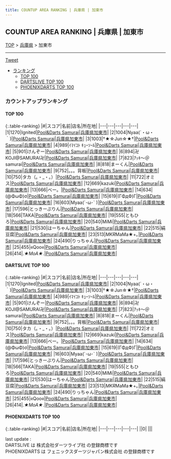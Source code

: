 ```yaml
---
title: COUNTUP AREA RANKING | 兵庫県 | 加東市
---
```

## COUNTUP AREA RANKING | 兵庫県 | 加東市

[TOP](/darts/rank/) > [兵庫県](/darts/rank/兵庫県/) > 加東市

___

<a href="https://twitter.com/share?ref_src=twsrc%5Etfw" data-text="COUNTUP AREA RANKING | 兵庫県加東市" class="twitter-share-button" data-hashtags="DARTSLIVE,PHOENIXDARTS,darts,ダーツ" data-show-count="false">Tweet</a>

* [ランキング](#カウントアップランキング)
    * [TOP 100](#top-100)
    * [DARTSLIVE TOP 100](#dartslive-top-100)
    * [PHOENIXDARTS TOP 100](#phoenixdarts-top-100)

### カウントアップランキング

#### TOP 100



{:.table-ranking}
|#|スコア|名前|店名|所在地|
|---|---|---|---|---|
|1|1270|<span class="rank-name-dl">Ignited</span>|<a href="https://search.dartslive.com/jp/shop/2f7ab89db9ec97b00d9b047a20a7ba1e">Pool&Darts Samurai</a>|<a href="/darts/rank/兵庫県/加東市">兵庫県加東市</a>|
|2|1004|<span class="rank-name-dl">Nyaa(´・ω・｀)</span>|<a href="https://search.dartslive.com/jp/shop/2f7ab89db9ec97b00d9b047a20a7ba1e">Pool&Darts Samurai</a>|<a href="/darts/rank/兵庫県/加東市">兵庫県加東市</a>|
|3|1003|<span class="rank-name-dl">†★☆Jun☆★†</span>|<a href="https://search.dartslive.com/jp/shop/2f7ab89db9ec97b00d9b047a20a7ba1e">Pool&Darts Samurai</a>|<a href="/darts/rank/兵庫県/加東市">兵庫県加東市</a>|
|4|989|<span class="rank-name-dl">ｲﾏｲｺﾄ ｷｭｰｿｰﾙ</span>|<a href="https://search.dartslive.com/jp/shop/2f7ab89db9ec97b00d9b047a20a7ba1e">Pool&Darts Samurai</a>|<a href="/darts/rank/兵庫県/加東市">兵庫県加東市</a>|
|5|901|<span class="rank-name-dl">けんぞー</span>|<a href="https://search.dartslive.com/jp/shop/2f7ab89db9ec97b00d9b047a20a7ba1e">Pool&Darts Samurai</a>|<a href="/darts/rank/兵庫県/加東市">兵庫県加東市</a>|
|6|894|<span class="rank-name-dl">卍KOJI@SAMURAI卍</span>|<a href="https://search.dartslive.com/jp/shop/2f7ab89db9ec97b00d9b047a20a7ba1e">Pool&Darts Samurai</a>|<a href="/darts/rank/兵庫県/加東市">兵庫県加東市</a>|
|7|823|<span class="rank-name-dl">ｱｯｷ～＠samurai</span>|<a href="https://search.dartslive.com/jp/shop/2f7ab89db9ec97b00d9b047a20a7ba1e">Pool&Darts Samurai</a>|<a href="/darts/rank/兵庫県/加東市">兵庫県加東市</a>|
|8|818|<span class="rank-name-dl">まーくん</span>|<a href="https://search.dartslive.com/jp/shop/2f7ab89db9ec97b00d9b047a20a7ba1e">Pool&Darts Samurai</a>|<a href="/darts/rank/兵庫県/加東市">兵庫県加東市</a>|
|9|752|<span class="rank-name-dl">。。。背板</span>|<a href="https://search.dartslive.com/jp/shop/2f7ab89db9ec97b00d9b047a20a7ba1e">Pool&Darts Samurai</a>|<a href="/darts/rank/兵庫県/加東市">兵庫県加東市</a>|
|10|750|<span class="rank-name-dl">タカ（｡・_・｡）</span>|<a href="https://search.dartslive.com/jp/shop/2f7ab89db9ec97b00d9b047a20a7ba1e">Pool&Darts Samurai</a>|<a href="/darts/rank/兵庫県/加東市">兵庫県加東市</a>|
|11|722|<span class="rank-name-dl">オミス</span>|<a href="https://search.dartslive.com/jp/shop/2f7ab89db9ec97b00d9b047a20a7ba1e">Pool&Darts Samurai</a>|<a href="/darts/rank/兵庫県/加東市">兵庫県加東市</a>|
|12|669|<span class="rank-name-dl">kazuki</span>|<a href="https://search.dartslive.com/jp/shop/2f7ab89db9ec97b00d9b047a20a7ba1e">Pool&Darts Samurai</a>|<a href="/darts/rank/兵庫県/加東市">兵庫県加東市</a>|
|13|666|<span class="rank-name-dl">べー。</span>|<a href="https://search.dartslive.com/jp/shop/2f7ab89db9ec97b00d9b047a20a7ba1e">Pool&Darts Samurai</a>|<a href="/darts/rank/兵庫県/加東市">兵庫県加東市</a>|
|14|634|<span class="rank-name-dl">(@ΦωΦ)σ</span>|<a href="https://search.dartslive.com/jp/shop/2f7ab89db9ec97b00d9b047a20a7ba1e">Pool&Darts Samurai</a>|<a href="/darts/rank/兵庫県/加東市">兵庫県加東市</a>|
|15|619|<span class="rank-name-dl">(ΓΦдФ)Г</span>|<a href="https://search.dartslive.com/jp/shop/2f7ab89db9ec97b00d9b047a20a7ba1e">Pool&Darts Samurai</a>|<a href="/darts/rank/兵庫県/加東市">兵庫県加東市</a>|
|16|603|<span class="rank-name-dl">Myaa(´･ω･` )</span>|<a href="https://search.dartslive.com/jp/shop/2f7ab89db9ec97b00d9b047a20a7ba1e">Pool&Darts Samurai</a>|<a href="/darts/rank/兵庫県/加東市">兵庫県加東市</a>|
|17|596|<span class="rank-name-dl">とっきーぷりん</span>|<a href="https://search.dartslive.com/jp/shop/2f7ab89db9ec97b00d9b047a20a7ba1e">Pool&Darts Samurai</a>|<a href="/darts/rank/兵庫県/加東市">兵庫県加東市</a>|
|18|566|<span class="rank-name-dl">TAKA</span>|<a href="https://search.dartslive.com/jp/shop/2f7ab89db9ec97b00d9b047a20a7ba1e">Pool&Darts Samurai</a>|<a href="/darts/rank/兵庫県/加東市">兵庫県加東市</a>|
|19|555|<span class="rank-name-dl">ともひろ</span>|<a href="https://search.dartslive.com/jp/shop/2f7ab89db9ec97b00d9b047a20a7ba1e">Pool&Darts Samurai</a>|<a href="/darts/rank/兵庫県/加東市">兵庫県加東市</a>|
|20|540|<span class="rank-name-dl">MiMi</span>|<a href="https://search.dartslive.com/jp/shop/2f7ab89db9ec97b00d9b047a20a7ba1e">Pool&Darts Samurai</a>|<a href="/darts/rank/兵庫県/加東市">兵庫県加東市</a>|
|21|530|<span class="rank-name-dl">はーちゃん</span>|<a href="https://search.dartslive.com/jp/shop/2f7ab89db9ec97b00d9b047a20a7ba1e">Pool&Darts Samurai</a>|<a href="/darts/rank/兵庫県/加東市">兵庫県加東市</a>|
|22|515|<span class="rank-name-dl">絹豆腐</span>|<a href="https://search.dartslive.com/jp/shop/2f7ab89db9ec97b00d9b047a20a7ba1e">Pool&Darts Samurai</a>|<a href="/darts/rank/兵庫県/加東市">兵庫県加東市</a>|
|23|513|<span class="rank-name-dl">*MKR*MaMa★+｡</span>|<a href="https://search.dartslive.com/jp/shop/2f7ab89db9ec97b00d9b047a20a7ba1e">Pool&Darts Samurai</a>|<a href="/darts/rank/兵庫県/加東市">兵庫県加東市</a>|
|24|490|<span class="rank-name-dl">りっちゃん</span>|<a href="https://search.dartslive.com/jp/shop/2f7ab89db9ec97b00d9b047a20a7ba1e">Pool&Darts Samurai</a>|<a href="/darts/rank/兵庫県/加東市">兵庫県加東市</a>|
|25|455|<span class="rank-name-dl">ฅQooฅ</span>|<a href="https://search.dartslive.com/jp/shop/2f7ab89db9ec97b00d9b047a20a7ba1e">Pool&Darts Samurai</a>|<a href="/darts/rank/兵庫県/加東市">兵庫県加東市</a>|
|26|414|<span class="rank-name-dl">.*★MoA★*.</span>|<a href="https://search.dartslive.com/jp/shop/2f7ab89db9ec97b00d9b047a20a7ba1e">Pool&Darts Samurai</a>|<a href="/darts/rank/兵庫県/加東市">兵庫県加東市</a>|


#### DARTSLIVE TOP 100



{:.table-ranking}
|#|スコア|名前|店名|所在地|
|---|---|---|---|---|
|1|1270|<span class="rank-name-dl">Ignited</span>|<a href="https://search.dartslive.com/jp/shop/2f7ab89db9ec97b00d9b047a20a7ba1e">Pool&Darts Samurai</a>|<a href="/darts/rank/兵庫県/加東市">兵庫県加東市</a>|
|2|1004|<span class="rank-name-dl">Nyaa(´・ω・｀)</span>|<a href="https://search.dartslive.com/jp/shop/2f7ab89db9ec97b00d9b047a20a7ba1e">Pool&Darts Samurai</a>|<a href="/darts/rank/兵庫県/加東市">兵庫県加東市</a>|
|3|1003|<span class="rank-name-dl">†★☆Jun☆★†</span>|<a href="https://search.dartslive.com/jp/shop/2f7ab89db9ec97b00d9b047a20a7ba1e">Pool&Darts Samurai</a>|<a href="/darts/rank/兵庫県/加東市">兵庫県加東市</a>|
|4|989|<span class="rank-name-dl">ｲﾏｲｺﾄ ｷｭｰｿｰﾙ</span>|<a href="https://search.dartslive.com/jp/shop/2f7ab89db9ec97b00d9b047a20a7ba1e">Pool&Darts Samurai</a>|<a href="/darts/rank/兵庫県/加東市">兵庫県加東市</a>|
|5|901|<span class="rank-name-dl">けんぞー</span>|<a href="https://search.dartslive.com/jp/shop/2f7ab89db9ec97b00d9b047a20a7ba1e">Pool&Darts Samurai</a>|<a href="/darts/rank/兵庫県/加東市">兵庫県加東市</a>|
|6|894|<span class="rank-name-dl">卍KOJI@SAMURAI卍</span>|<a href="https://search.dartslive.com/jp/shop/2f7ab89db9ec97b00d9b047a20a7ba1e">Pool&Darts Samurai</a>|<a href="/darts/rank/兵庫県/加東市">兵庫県加東市</a>|
|7|823|<span class="rank-name-dl">ｱｯｷ～＠samurai</span>|<a href="https://search.dartslive.com/jp/shop/2f7ab89db9ec97b00d9b047a20a7ba1e">Pool&Darts Samurai</a>|<a href="/darts/rank/兵庫県/加東市">兵庫県加東市</a>|
|8|818|<span class="rank-name-dl">まーくん</span>|<a href="https://search.dartslive.com/jp/shop/2f7ab89db9ec97b00d9b047a20a7ba1e">Pool&Darts Samurai</a>|<a href="/darts/rank/兵庫県/加東市">兵庫県加東市</a>|
|9|752|<span class="rank-name-dl">。。。背板</span>|<a href="https://search.dartslive.com/jp/shop/2f7ab89db9ec97b00d9b047a20a7ba1e">Pool&Darts Samurai</a>|<a href="/darts/rank/兵庫県/加東市">兵庫県加東市</a>|
|10|750|<span class="rank-name-dl">タカ（｡・_・｡）</span>|<a href="https://search.dartslive.com/jp/shop/2f7ab89db9ec97b00d9b047a20a7ba1e">Pool&Darts Samurai</a>|<a href="/darts/rank/兵庫県/加東市">兵庫県加東市</a>|
|11|722|<span class="rank-name-dl">オミス</span>|<a href="https://search.dartslive.com/jp/shop/2f7ab89db9ec97b00d9b047a20a7ba1e">Pool&Darts Samurai</a>|<a href="/darts/rank/兵庫県/加東市">兵庫県加東市</a>|
|12|669|<span class="rank-name-dl">kazuki</span>|<a href="https://search.dartslive.com/jp/shop/2f7ab89db9ec97b00d9b047a20a7ba1e">Pool&Darts Samurai</a>|<a href="/darts/rank/兵庫県/加東市">兵庫県加東市</a>|
|13|666|<span class="rank-name-dl">べー。</span>|<a href="https://search.dartslive.com/jp/shop/2f7ab89db9ec97b00d9b047a20a7ba1e">Pool&Darts Samurai</a>|<a href="/darts/rank/兵庫県/加東市">兵庫県加東市</a>|
|14|634|<span class="rank-name-dl">(@ΦωΦ)σ</span>|<a href="https://search.dartslive.com/jp/shop/2f7ab89db9ec97b00d9b047a20a7ba1e">Pool&Darts Samurai</a>|<a href="/darts/rank/兵庫県/加東市">兵庫県加東市</a>|
|15|619|<span class="rank-name-dl">(ΓΦдФ)Г</span>|<a href="https://search.dartslive.com/jp/shop/2f7ab89db9ec97b00d9b047a20a7ba1e">Pool&Darts Samurai</a>|<a href="/darts/rank/兵庫県/加東市">兵庫県加東市</a>|
|16|603|<span class="rank-name-dl">Myaa(´･ω･` )</span>|<a href="https://search.dartslive.com/jp/shop/2f7ab89db9ec97b00d9b047a20a7ba1e">Pool&Darts Samurai</a>|<a href="/darts/rank/兵庫県/加東市">兵庫県加東市</a>|
|17|596|<span class="rank-name-dl">とっきーぷりん</span>|<a href="https://search.dartslive.com/jp/shop/2f7ab89db9ec97b00d9b047a20a7ba1e">Pool&Darts Samurai</a>|<a href="/darts/rank/兵庫県/加東市">兵庫県加東市</a>|
|18|566|<span class="rank-name-dl">TAKA</span>|<a href="https://search.dartslive.com/jp/shop/2f7ab89db9ec97b00d9b047a20a7ba1e">Pool&Darts Samurai</a>|<a href="/darts/rank/兵庫県/加東市">兵庫県加東市</a>|
|19|555|<span class="rank-name-dl">ともひろ</span>|<a href="https://search.dartslive.com/jp/shop/2f7ab89db9ec97b00d9b047a20a7ba1e">Pool&Darts Samurai</a>|<a href="/darts/rank/兵庫県/加東市">兵庫県加東市</a>|
|20|540|<span class="rank-name-dl">MiMi</span>|<a href="https://search.dartslive.com/jp/shop/2f7ab89db9ec97b00d9b047a20a7ba1e">Pool&Darts Samurai</a>|<a href="/darts/rank/兵庫県/加東市">兵庫県加東市</a>|
|21|530|<span class="rank-name-dl">はーちゃん</span>|<a href="https://search.dartslive.com/jp/shop/2f7ab89db9ec97b00d9b047a20a7ba1e">Pool&Darts Samurai</a>|<a href="/darts/rank/兵庫県/加東市">兵庫県加東市</a>|
|22|515|<span class="rank-name-dl">絹豆腐</span>|<a href="https://search.dartslive.com/jp/shop/2f7ab89db9ec97b00d9b047a20a7ba1e">Pool&Darts Samurai</a>|<a href="/darts/rank/兵庫県/加東市">兵庫県加東市</a>|
|23|513|<span class="rank-name-dl">*MKR*MaMa★+｡</span>|<a href="https://search.dartslive.com/jp/shop/2f7ab89db9ec97b00d9b047a20a7ba1e">Pool&Darts Samurai</a>|<a href="/darts/rank/兵庫県/加東市">兵庫県加東市</a>|
|24|490|<span class="rank-name-dl">りっちゃん</span>|<a href="https://search.dartslive.com/jp/shop/2f7ab89db9ec97b00d9b047a20a7ba1e">Pool&Darts Samurai</a>|<a href="/darts/rank/兵庫県/加東市">兵庫県加東市</a>|
|25|455|<span class="rank-name-dl">ฅQooฅ</span>|<a href="https://search.dartslive.com/jp/shop/2f7ab89db9ec97b00d9b047a20a7ba1e">Pool&Darts Samurai</a>|<a href="/darts/rank/兵庫県/加東市">兵庫県加東市</a>|
|26|414|<span class="rank-name-dl">.*★MoA★*.</span>|<a href="https://search.dartslive.com/jp/shop/2f7ab89db9ec97b00d9b047a20a7ba1e">Pool&Darts Samurai</a>|<a href="/darts/rank/兵庫県/加東市">兵庫県加東市</a>|


#### PHOENIXDARTS TOP 100



{:.table-ranking}
|#|スコア|名前|店名|所在地|
|---|---|---|---|---|
||0|<span class="rank-name-dl"> </span>|<a href=""></a>|<a href="/darts/rank//"></a>|


<div class="footer border-top border-gray-light mt-5 pt-3 text-right text-gray">
    last update : <span style="font-weight: italic" id="foot_last_modified"></span><br />
    DARTSLIVE は 株式会社ダーツライブ社 の登録商標です<br />
    PHOENIXDARTS は フェニックスダーツジャパン株式会社 の登録商標です<br />
</div>

<script src="https://cdnjs.cloudflare.com/ajax/libs/jquery.tablesorter/2.31.3/js/jquery.tablesorter.min.js" integrity="sha512-qzgd5cYSZcosqpzpn7zF2ZId8f/8CHmFKZ8j7mU4OUXTNRd5g+ZHBPsgKEwoqxCtdQvExE5LprwwPAgoicguNg==" crossorigin="anonymous" referrerpolicy="no-referrer"></script>
<link rel="stylesheet" href="https://cdnjs.cloudflare.com/ajax/libs/jquery.tablesorter/2.31.3/css/theme.default.min.css" integrity="sha512-wghhOJkjQX0Lh3NSWvNKeZ0ZpNn+SPVXX1Qyc9OCaogADktxrBiBdKGDoqVUOyhStvMBmJQ8ZdMHiR3wuEq8+w==" crossorigin="anonymous" referrerpolicy="no-referrer" />
<script>
$(function() {
    $(".table-ranking").tablesorter({sortList:[[0, 0]]});
    $("#foot_last_modified").text(formatDate(new Date(document.lastModified), 'yyyy-MM-dd HH:mm:ss'));
});
</script>

<script async src="https://platform.twitter.com/widgets.js" charset="utf-8"></script>